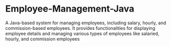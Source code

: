 # Employee-Management-Java
A Java-based system for managing employees, including salary, hourly, and commission-based employees. It provides functionalities for displaying employee details and managing various types of employees like salaried, hourly, and commission employees
